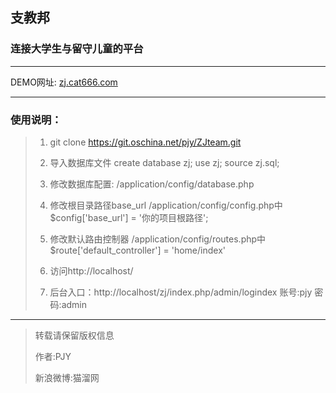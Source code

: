 ## 支教邦 ##
### 连接大学生与留守儿童的平台 ###


----------
DEMO网址:
[zj.cat666.com][1]


  [1]: http://zj.cat666.com
  


----------
### 使用说明： ###

>1. git clone https://git.oschina.net/pjy/ZJteam.git
>
>2. 导入数据库文件
>create database zj;
>use zj;
>source zj.sql;
>
>3. 修改数据库配置:
>/application/config/database.php
>
>4. 修改根目录路径base_url
>/application/config/config.php中
>\$config['base_url'] = '你的项目根路径';
>
>5. 修改默认路由控制器
>/application/config/routes.php中
>$route['default_controller'] = 'home/index'
>
>6. 访问http://localhost/
>
>7. 后台入口：http://localhost/zj/index.php/admin/logindex
>账号:pjy
>密码:admin

----------
>转载请保留版权信息
>
>作者:PJY
>
>新浪微博:猫溜网


